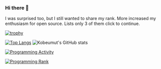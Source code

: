 ### Hi there 👋
I was surprised too, but I still wanted to share my rank. More increased my enthusiasm for open source. Lists only 3 of them click to continue.

[![trophy](https://github-profile-trophy.vercel.app/?username=kobeumut&theme=onedark)](https://github.com/ryo-ma/github-profile-trophy)

[![Top Langs](https://github-readme-stats.vercel.app/api/top-langs/?username=kobeumut&layout=compact&theme=dark)](https://github.com/anuraghazra/github-readme-stats)
![Kobeumut's GitHub stats](https://github-readme-stats.vercel.app/api?username=kobeumut&show_icons=true&theme=radical)

[![Programming Activity](https://cr-skills-chart-widget.azurewebsites.net/api/api?username=kobeumut)](https://profile.codersrank.io/user/kobeumut/)

[![Programming Rank](https://cr-ss-service.azurewebsites.net/api/ScreenShot?username=kobeumut&widget=summary&badges=5&show-avatar=true&style=--header-bg-color:%23c9c9c9;--border-radius:8px)](https://profile.codersrank.io/user/kobeumut/)




<!--
**kobeumut/kobeumut** is a ✨ _special_ ✨ repository because its `README.md` (this file) appears on your GitHub profile.

Here are some ideas to get you started:

- 🔭 I’m currently working on ...
- 🌱 I’m currently learning ...
- 👯 I’m looking to collaborate on ...
- 🤔 I’m looking for help with ...
- 💬 Ask me about ...
- 📫 How to reach me: ...
- 😄 Pronouns: ...
- ⚡ Fun fact: ...
-->
